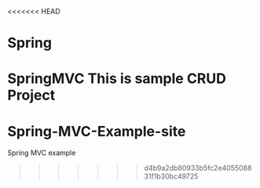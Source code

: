 <<<<<<< HEAD
# Spring
SpringMVC
This is sample CRUD Project
=======
# Spring-MVC-Example-site
Spring MVC example
>>>>>>> d4b9a2db80933b5fc2e405508831f1b30bc49725
